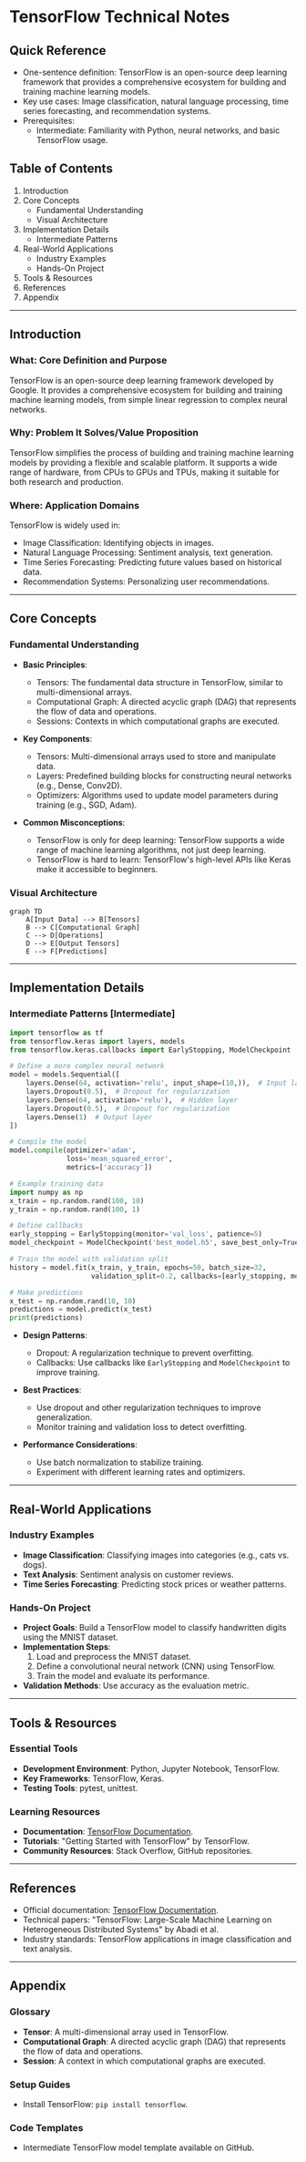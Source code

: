 # TensorFlow Technical Notes
<!-- [Illustration showing a high-level overview of TensorFlow, including tensors, computational graphs, and neural network layers.] -->

## Quick Reference
- One-sentence definition: TensorFlow is an open-source deep learning framework that provides a comprehensive ecosystem for building and training machine learning models.
- Key use cases: Image classification, natural language processing, time series forecasting, and recommendation systems.
- Prerequisites:  
  - Intermediate: Familiarity with Python, neural networks, and basic TensorFlow usage.

## Table of Contents
1. Introduction  
2. Core Concepts  
   - Fundamental Understanding  
   - Visual Architecture  
3. Implementation Details  
   - Intermediate Patterns  
4. Real-World Applications  
   - Industry Examples  
   - Hands-On Project  
5. Tools & Resources  
6. References  
7. Appendix  

---

## Introduction
### What: Core Definition and Purpose
TensorFlow is an open-source deep learning framework developed by Google. It provides a comprehensive ecosystem for building and training machine learning models, from simple linear regression to complex neural networks.

### Why: Problem It Solves/Value Proposition
TensorFlow simplifies the process of building and training machine learning models by providing a flexible and scalable platform. It supports a wide range of hardware, from CPUs to GPUs and TPUs, making it suitable for both research and production.

### Where: Application Domains
TensorFlow is widely used in:
- Image Classification: Identifying objects in images.
- Natural Language Processing: Sentiment analysis, text generation.
- Time Series Forecasting: Predicting future values based on historical data.
- Recommendation Systems: Personalizing user recommendations.

---

## Core Concepts
### Fundamental Understanding
- **Basic Principles**:  
  - Tensors: The fundamental data structure in TensorFlow, similar to multi-dimensional arrays.  
  - Computational Graph: A directed acyclic graph (DAG) that represents the flow of data and operations.  
  - Sessions: Contexts in which computational graphs are executed.  

- **Key Components**:  
  - Tensors: Multi-dimensional arrays used to store and manipulate data.  
  - Layers: Predefined building blocks for constructing neural networks (e.g., Dense, Conv2D).  
  - Optimizers: Algorithms used to update model parameters during training (e.g., SGD, Adam).  

- **Common Misconceptions**:  
  - TensorFlow is only for deep learning: TensorFlow supports a wide range of machine learning algorithms, not just deep learning.  
  - TensorFlow is hard to learn: TensorFlow's high-level APIs like Keras make it accessible to beginners.  

### Visual Architecture
```mermaid
graph TD
    A[Input Data] --> B[Tensors]
    B --> C[Computational Graph]
    C --> D[Operations]
    D --> E[Output Tensors]
    E --> F[Predictions]
```

---

## Implementation Details
### Intermediate Patterns [Intermediate]
```python
import tensorflow as tf
from tensorflow.keras import layers, models
from tensorflow.keras.callbacks import EarlyStopping, ModelCheckpoint

# Define a more complex neural network
model = models.Sequential([
    layers.Dense(64, activation='relu', input_shape=(10,)),  # Input layer
    layers.Dropout(0.5),  # Dropout for regularization
    layers.Dense(64, activation='relu'),  # Hidden layer
    layers.Dropout(0.5),  # Dropout for regularization
    layers.Dense(1)  # Output layer
])

# Compile the model
model.compile(optimizer='adam',
              loss='mean_squared_error',
              metrics=['accuracy'])

# Example training data
import numpy as np
x_train = np.random.rand(100, 10)
y_train = np.random.rand(100, 1)

# Define callbacks
early_stopping = EarlyStopping(monitor='val_loss', patience=5)
model_checkpoint = ModelCheckpoint('best_model.h5', save_best_only=True)

# Train the model with validation split
history = model.fit(x_train, y_train, epochs=50, batch_size=32,
                    validation_split=0.2, callbacks=[early_stopping, model_checkpoint])

# Make predictions
x_test = np.random.rand(10, 10)
predictions = model.predict(x_test)
print(predictions)
```

- **Design Patterns**:  
  - Dropout: A regularization technique to prevent overfitting.  
  - Callbacks: Use callbacks like `EarlyStopping` and `ModelCheckpoint` to improve training.  

- **Best Practices**:  
  - Use dropout and other regularization techniques to improve generalization.  
  - Monitor training and validation loss to detect overfitting.  

- **Performance Considerations**:  
  - Use batch normalization to stabilize training.  
  - Experiment with different learning rates and optimizers.  

---

## Real-World Applications
### Industry Examples
- **Image Classification**: Classifying images into categories (e.g., cats vs. dogs).  
- **Text Analysis**: Sentiment analysis on customer reviews.  
- **Time Series Forecasting**: Predicting stock prices or weather patterns.  

### Hands-On Project
- **Project Goals**: Build a TensorFlow model to classify handwritten digits using the MNIST dataset.  
- **Implementation Steps**:  
  1. Load and preprocess the MNIST dataset.  
  2. Define a convolutional neural network (CNN) using TensorFlow.  
  3. Train the model and evaluate its performance.  
- **Validation Methods**: Use accuracy as the evaluation metric.  

---

## Tools & Resources
### Essential Tools
- **Development Environment**: Python, Jupyter Notebook, TensorFlow.  
- **Key Frameworks**: TensorFlow, Keras.  
- **Testing Tools**: pytest, unittest.  

### Learning Resources
- **Documentation**: [TensorFlow Documentation](https://www.tensorflow.org/api_docs).  
- **Tutorials**: "Getting Started with TensorFlow" by TensorFlow.  
- **Community Resources**: Stack Overflow, GitHub repositories.  

---

## References
- Official documentation: [TensorFlow Documentation](https://www.tensorflow.org/api_docs).  
- Technical papers: "TensorFlow: Large-Scale Machine Learning on Heterogeneous Distributed Systems" by Abadi et al.  
- Industry standards: TensorFlow applications in image classification and text analysis.  

---

## Appendix
### Glossary
- **Tensor**: A multi-dimensional array used in TensorFlow.  
- **Computational Graph**: A directed acyclic graph (DAG) that represents the flow of data and operations.  
- **Session**: A context in which computational graphs are executed.  

### Setup Guides
- Install TensorFlow: `pip install tensorflow`.  

### Code Templates
- Intermediate TensorFlow model template available on GitHub.  
